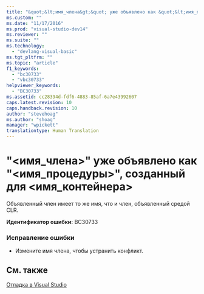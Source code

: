 ```yaml
---
title: "&quot;&lt;имя_члена&gt;&quot; уже объявлено как &quot;&lt;имя_процедуры&gt;&quot;, созданный для &lt;имя_контейнера&gt; | Microsoft Docs"
ms.custom: ""
ms.date: "11/17/2016"
ms.prod: "visual-studio-dev14"
ms.reviewer: ""
ms.suite: ""
ms.technology: 
  - "devlang-visual-basic"
ms.tgt_pltfrm: ""
ms.topic: "article"
f1_keywords: 
  - "bc30733"
  - "vbc30733"
helpviewer_keywords: 
  - "BC30733"
ms.assetid: cc28394d-fdf6-4883-85af-6a7e43992607
caps.latest.revision: 10
caps.handback.revision: 10
author: "stevehoag"
ms.author: "shoag"
manager: "wpickett"
translationtype: Human Translation
---
```

# &quot;&lt;имя_члена&gt;&quot; уже объявлено как &quot;&lt;имя_процедуры&gt;&quot;, созданный для &lt;имя_контейнера&gt;
Объявленный член имеет то же имя, что и член, объявленный средой CLR.  
  
 **Идентификатор ошибки:** BC30733  
  
### Исправление ошибки  
  
-   Измените имя члена, чтобы устранить конфликт.  
  
## См. также  
 [Отладка в Visual Studio](/visual-studio/debugger/debugging-in-visual-studio)
